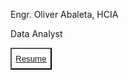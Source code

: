 <p>
  Engr. Oliver Abaleta, HCIA
</p>

<p>
  Data Analyst
</p>

<style>
  button {
    background-color: white;
    color: gray;
    height: 35px;
  }
</style>

<button><a href = "https://drive.google.com/file/d/1p80sXrPdXWD4l8yzWe7ga8KgPFQp7z-G/view?usp=share_link" 
   target = "_blank"> Resume
</a></button>
